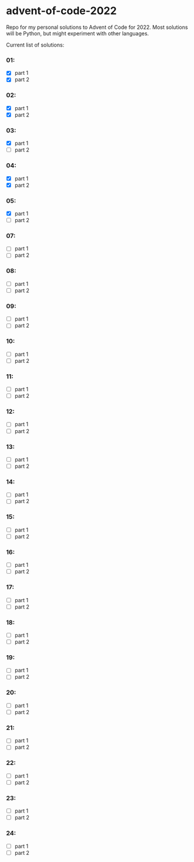 # advent-of-code-2022
Repo for my personal solutions to Advent of Code for 2022. Most solutions will be Python, but might experiment with other languages.

Current list of solutions:
### 01:
- [X] part 1
- [X] part 2

### 02:
- [X] part 1
- [X] part 2

### 03:
- [X] part 1
- [ ] part 2

### 04:
- [X] part 1
- [X] part 2

### 05:
- [X] part 1
- [ ] part 2

### 07:
- [ ] part 1
- [ ] part 2

### 08:
- [ ] part 1
- [ ] part 2

### 09:
- [ ] part 1
- [ ] part 2

### 10:
- [ ] part 1
- [ ] part 2

### 11:
- [ ] part 1
- [ ] part 2

### 12:
- [ ] part 1
- [ ] part 2

### 13:
- [ ] part 1
- [ ] part 2

### 14:
- [ ] part 1
- [ ] part 2

### 15:
- [ ] part 1
- [ ] part 2

### 16:
- [ ] part 1
- [ ] part 2

### 17:
- [ ] part 1
- [ ] part 2

### 18:
- [ ] part 1
- [ ] part 2

### 19:
- [ ] part 1
- [ ] part 2

### 20:
- [ ] part 1
- [ ] part 2

### 21:
- [ ] part 1
- [ ] part 2

### 22:
- [ ] part 1
- [ ] part 2

### 23:
- [ ] part 1
- [ ] part 2

### 24:
- [ ] part 1
- [ ] part 2